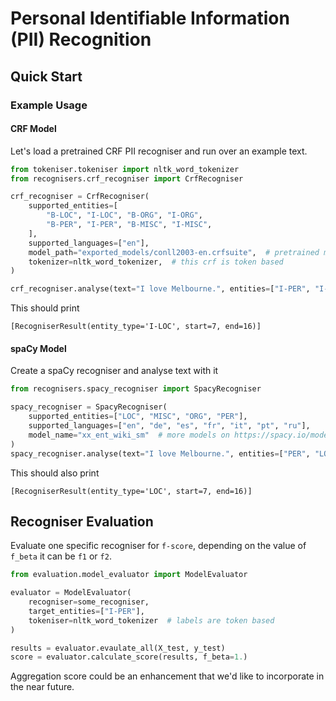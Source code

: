 # Personal Identifiable Information (PII) Recognition

## Quick Start

### Example Usage
#### CRF Model
Let's load a pretrained CRF PII recogniser and run over an example text.

```python
from tokeniser.tokeniser import nltk_word_tokenizer
from recognisers.crf_recogniser import CrfRecogniser

crf_recogniser = CrfRecogniser(
    supported_entities=[
        "B-LOC", "I-LOC", "B-ORG", "I-ORG",
        "B-PER", "I-PER", "B-MISC", "I-MISC",
    ],
    supported_languages=["en"],
    model_path="exported_models/conll2003-en.crfsuite",  # pretrained model
    tokenizer=nltk_word_tokenizer,  # this crf is token based
)

crf_recogniser.analyse(text="I love Melbourne.", entities=["I-PER", "I-LOC"])
```

This should print
```console
[RecogniserResult(entity_type='I-LOC', start=7, end=16)]
```

#### spaCy Model
Create a spaCy recogniser and analyse text with it

```python
from recognisers.spacy_recogniser import SpacyRecogniser

spacy_recogniser = SpacyRecogniser(
    supported_entities=["LOC", "MISC", "ORG", "PER"],
    supported_languages=["en", "de", "es", "fr", "it", "pt", "ru"],
    model_name="xx_ent_wiki_sm"  # more models on https://spacy.io/models
)
spacy_recogniser.analyse(text="I love Melbourne.", entities=["PER", "LOC"])
```

This should also print
```console
[RecogniserResult(entity_type='LOC', start=7, end=16)]
```


## Recogniser Evaluation
Evaluate one specific recogniser for `f-score`, depending on the value of `f_beta` it can be `f1` or `f2`. 
```python
from evaluation.model_evaluator import ModelEvaluator

evaluator = ModelEvaluator(
    recogniser=some_recogniser,
    target_entities=["I-PER"],
    tokeniser=nltk_word_tokenizer  # labels are token based
)

results = evaluator.evaulate_all(X_test, y_test)
score = evaluator.calculate_score(results, f_beta=1.)
```
Aggregation score could be an enhancement that we'd like to incorporate in the near future.